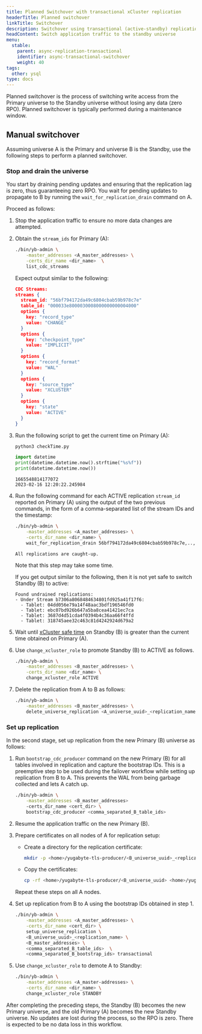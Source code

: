 ```yaml
---
title: Planned Switchover with transactional xCluster replication
headerTitle: Planned switchover
linkTitle: Switchover
description: Switchover using transactional (active-standby) replication between universes
headContent: Switch application traffic to the standby universe
menu:
  stable:
    parent: async-replication-transactional
    identifier: async-transactional-switchover
    weight: 40
tags:
  other: ysql
type: docs
---
```


Planned switchover is the process of switching write access from the Primary universe to the Standby universe without losing any data (zero RPO). Planned switchover is typically performed during a maintenance window.

## Manual switchover

Assuming universe A is the Primary and universe B is the Standby, use the following steps to perform a planned switchover.

### Stop and drain the universe

You start by draining pending updates and ensuring that the replication lag is zero, thus guaranteeing zero RPO. You wait for pending updates to propagate to B by running the `wait_for_replication_drain` command on A.

Proceed as follows:

1. Stop the application traffic to ensure no more data changes are attempted.

1. Obtain the `stream_ids` for Primary (A):

    ```sh
    ./bin/yb-admin \
        -master_addresses <A_master_addresses> \
        -certs_dir_name <dir_name>  \
        list_cdc_streams
    ```

    Expect output similar to the following:

    ```output.json
    CDC Streams:
    streams {
      stream_id: "56bf794172da49c6804cbab59b978c7e"
      table_id: "000033e8000030008000000000004000"
      options {
        key: "record_type"
        value: "CHANGE"
      }
      options {
        key: "checkpoint_type"
        value: "IMPLICIT"
      }
      options {
        key: "record_format"
        value: "WAL"
      }
      options {
        key: "source_type"
        value: "XCLUSTER"
      }
      options {
        key: "state"
        value: "ACTIVE"
      }
    }
    ```

1. Run the following script to get the current time on Primary (A):

    ```python
    python3 checkTime.py

    import datetime
    print(datetime.datetime.now().strftime("%s%f"))
    print(datetime.datetime.now())
    ```

    ```output
    1665548814177072
    2023-02-16 12:20:22.245984
    ```

1. Run the following command for each ACTIVE replication `stream_id` reported on Primary (A) using the output of the two previous commands, in the form of a comma-separated list of the stream IDs and the timestamp:

    ```sh
    ./bin/yb-admin \
        -master_addresses <A_master_addresses> \
        -certs_dir_name <dir_name> \
        wait_for_replication_drain 56bf794172da49c6804cbab59b978c7e,..,..<comma_separated_list_of_stream_ids> 1665548814177072
    ```

    ```output
    All replications are caught-up.
    ```

    Note that this step may take some time.

    If you get output similar to the following, then it is not yet safe to switch Standby (B) to active:

    ```output
    Found undrained replications:
    - Under Stream b7306a8068484634801fd925a41f17f6:
      - Tablet: 04dd056e79a14f48aac3bdf196546fd0
      - Tablet: ebc07bd926b647a5ba8cea41421ec7ca
      - Tablet: 3687d4d51cda4f0394b4c36aa66f4ffd
      - Tablet: 318745aee32c463c81d4242924d679a2
    ```

1. Wait until [xCluster safe time](../async-transactional-setup/#verify-replication) on Standby (B) is greater than the current time obtained on Primary (A).

1. Use `change_xcluster_role` to promote Standby (B) to ACTIVE as follows.

    ```sh
    ./bin/yb-admin \
        -master_addresses <B_master_addresses> \
        -certs_dir_name <dir_name> \
        change_xcluster_role ACTIVE
    ```

1. Delete the replication from A to B as follows:

    ```sh
    ./bin/yb-admin \
        -master_addresses <B_master_addresses> \
        delete_universe_replication <A_universe_uuid>_<replication_name>
    ```

### Set up replication

In the second stage, set up replication from the new Primary (B) universe as follows:

1. Run `bootstrap_cdc_producer` command on the new Primary (B) for all tables involved in replication and capture the bootstrap IDs. This is a preemptive step to be used during the failover workflow while setting up replication from B to A. This prevents the WAL from being garbage collected and lets A catch up.

    ```sh
    ./bin/yb-admin \
        -master_addresses <B_master_addresses>
        -certs_dir_name <cert_dir> \
        bootstrap_cdc_producer <comma_separated_B_table_ids>
    ```

1. Resume the application traffic on the new Primary (B).

1. Prepare certificates on all nodes of A for replication setup:

    - Create a directory for the replication certificate:

        ```sh
        mkdir -p <home>/yugabyte-tls-producer/<B_universe_uuid>_<replicaten_name>
        ```

    - Copy the certificates:

        ```sh
        cp -rf <home>/yugabyte-tls-producer/<B_universe_uuid> <home>/yugabyte-tls-producer/<B_universe_uuid>_<replicaten_name>
        ```

    Repeat these steps on all A nodes.

1. Set up replication from B to A using the bootstrap IDs obtained in step 1.

    ```sh
    ./bin/yb-admin \
        -master_addresses <A_master_addresses> \
        -certs_dir_name <cert_dir> \
        setup_universe_replication \
        <B_universe_uuid>_<replication_name> \
        <B_master_addresses> \
        <comma_separated_B_table_ids>  \
        <comma_separated_B_bootstrap_ids> transactional
    ```

1. Use `change_xcluster_role` to demote A to Standby:

    ```sh
    ./bin/yb-admin \
        -master_addresses <A_master-addresses> \
        -certs_dir_name <dir_name> \
        change_xcluster_role STANDBY
    ```

After completing the preceding steps, the Standby (B) becomes the new Primary universe, and the old Primary (A) becomes the new Standby universe. No updates are lost during the process, so the RPO is zero. There is expected to be no data loss in this workflow.
